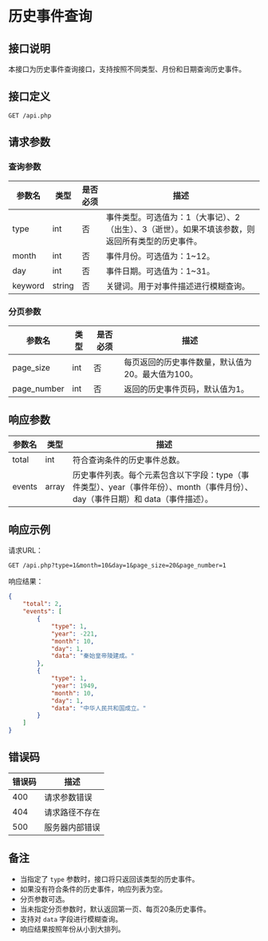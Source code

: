 # 历史事件查询

## 接口说明

本接口为历史事件查询接口，支持按照不同类型、月份和日期查询历史事件。

## 接口定义

```
GET /api.php
```

## 请求参数

### 查询参数

| 参数名 | 类型 | 是否必须 | 描述 |
| --- | --- | --- | --- |
| type | int | 否 | 事件类型。可选值为：1（大事记）、2（出生）、3（逝世）。如果不填该参数，则返回所有类型的历史事件。 |
| month | int | 否 | 事件月份。可选值为：1~12。 |
| day | int | 否 | 事件日期。可选值为：1~31。 |
| keyword | string | 否 | 关键词。用于对事件描述进行模糊查询。 |

### 分页参数

| 参数名 | 类型 | 是否必须 | 描述 |
| --- | --- | --- | --- |
| page_size | int | 否 | 每页返回的历史事件数量，默认值为20。最大值为100。 |
| page_number | int | 否 | 返回的历史事件页码，默认值为1。 |

## 响应参数

| 参数名 | 类型 | 描述 |
| --- | --- | --- |
| total | int | 符合查询条件的历史事件总数。 |
| events | array | 历史事件列表。每个元素包含以下字段：type（事件类型）、year（事件年份）、month（事件月份）、day（事件日期）和 data（事件描述）。 |

## 响应示例

请求URL：

```
GET /api.php?type=1&month=10&day=1&page_size=20&page_number=1
```

响应结果：

```json
{
    "total": 2,
    "events": [
        {
            "type": 1,
            "year": -221,
            "month": 10,
            "day": 1,
            "data": "秦始皇帝陵建成。"
        },
        {
            "type": 1,
            "year": 1949,
            "month": 10,
            "day": 1,
            "data": "中华人民共和国成立。"
        }
    ]
}
```

## 错误码

| 错误码 | 描述 |
| --- | --- |
| 400 | 请求参数错误 |
| 404 | 请求路径不存在 |
| 500 | 服务器内部错误 |

## 备注

- 当指定了 `type` 参数时，接口将只返回该类型的历史事件。
- 如果没有符合条件的历史事件，响应列表为空。
- 分页参数可选。
- 当未指定分页参数时，默认返回第一页、每页20条历史事件。
- 支持对 `data` 字段进行模糊查询。
- 响应结果按照年份从小到大排列。